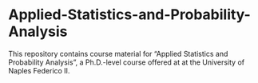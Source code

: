 # Applied-Statistics-and-Probability-Analysis
This repository contains course material for “Applied Statistics and Probability Analysis”, a Ph.D.-level course offered at at the University of Naples Federico II.
